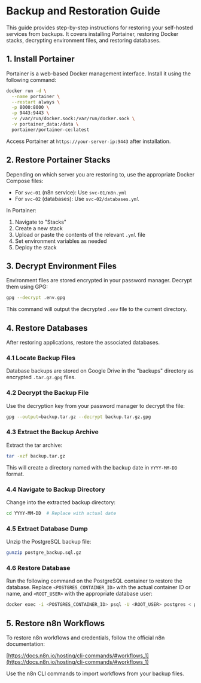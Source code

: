 # Backup and Restoration Guide

This guide provides step-by-step instructions for restoring your self-hosted services from backups. It covers installing Portainer, restoring Docker stacks, decrypting environment files, and restoring databases.

## 1. Install Portainer

Portainer is a web-based Docker management interface. Install it using the following command:

```bash
docker run -d \
  --name portainer \
  --restart always \
  -p 8000:8000 \
  -p 9443:9443 \
  -v /var/run/docker.sock:/var/run/docker.sock \
  -v portainer_data:/data \
  portainer/portainer-ce:latest
```

Access Portainer at `https://your-server-ip:9443` after installation.

## 2. Restore Portainer Stacks

Depending on which server you are restoring to, use the appropriate Docker Compose files:

- For `svc-01` (n8n service): Use `svc-01/n8n.yml`
- For `svc-02` (databases): Use `svc-02/databases.yml`

In Portainer:
1. Navigate to "Stacks"
2. Create a new stack
3. Upload or paste the contents of the relevant `.yml` file
4. Set environment variables as needed
5. Deploy the stack

## 3. Decrypt Environment Files

Environment files are stored encrypted in your password manager. Decrypt them using GPG:

```bash
gpg --decrypt .env.gpg
```

This command will output the decrypted `.env` file to the current directory.

## 4. Restore Databases

After restoring applications, restore the associated databases.

### 4.1 Locate Backup Files

Database backups are stored on Google Drive in the "backups" directory as encrypted `.tar.gz.gpg` files.

### 4.2 Decrypt the Backup File

Use the decryption key from your password manager to decrypt the file:

```bash
gpg --output=backup.tar.gz --decrypt backup.tar.gz.gpg
```

### 4.3 Extract the Backup Archive

Extract the tar archive:

```bash
tar -xzf backup.tar.gz
```

This will create a directory named with the backup date in `YYYY-MM-DD` format.

### 4.4 Navigate to Backup Directory

Change into the extracted backup directory:

```bash
cd YYYY-MM-DD  # Replace with actual date
```

### 4.5 Extract Database Dump

Unzip the PostgreSQL backup file:

```bash
gunzip postgre_backup.sql.gz
```

### 4.6 Restore Database

Run the following command on the PostgreSQL container to restore the database. Replace `<POSTGRES_CONTAINER_ID>` with the actual container ID or name, and `<ROOT_USER>` with the appropriate database user:

```bash
docker exec -i <POSTGRES_CONTAINER_ID> psql -U <ROOT_USER> postgres < postgre_backup.sql
```

## 5. Restore n8n Workflows

To restore n8n workflows and credentials, follow the official n8n documentation:

[https://docs.n8n.io/hosting/cli-commands/#workflows_1](https://docs.n8n.io/hosting/cli-commands/#workflows_1)

Use the n8n CLI commands to import workflows from your backup files.
